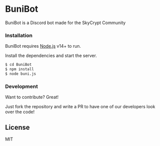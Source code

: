 # BuniBot

BuniBot is a Discord bot made for the SkyCrypt Community

### Installation

BuniBot requires [Node.js](https://nodejs.org/) v14+ to run.

Install the dependencies and start the server.

```sh
$ cd BuniBot
$ npm install 
$ node buni.js
```
### Development

Want to contribute? Great!

Just fork the repository and write a PR to have one of our developers look over the code!


License
----
MIT



